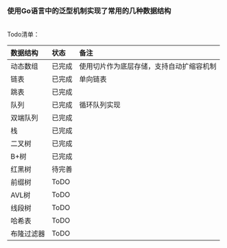 
### 使用Go语言中的泛型机制实现了常用的几种数据结构
<br />
Todo清单：
<br />

| 数据结构  | 状态   | 备注                   |
|:------|:-----|:---------------------|
| 动态数组  | 已完成  | 使用切片作为底层存储，支持自动扩缩容机制 |
| 链表    | 已完成  |           单向链表           |
| 跳表    | 已完成  |                      |
| 队列    | 已完成  |      循环队列实现                |
| 双端队列  | 已完成  |                      |
| 栈     | 已完成  |                      |
| 二叉树   | 已完成  |                      |
| B+树   | 已完成  |                      |
| 红黑树   | 待完善  |                      |
| 前缀树   | ToDO |                      |
| AVL树  | ToDO  |                      |
| 线段树   | ToDO  |                      |
| 哈希表   | ToDO  |                      |
| 布隆过滤器 | ToDO  |                      |





